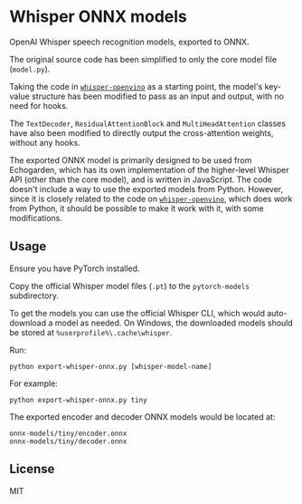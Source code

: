# Whisper ONNX models

OpenAI Whisper speech recognition models, exported to ONNX.

The original source code has been simplified to only the core model file (`model.py`).

Taking the code in [`whisper-openvino`](https://github.com/zhuzilin/whisper-openvino) as a starting point, the model's key-value structure has been modified to pass as an input and output, with no need for hooks.

The `TextDecoder`, `ResidualAttentionBlock` and `MultiHeadAttention` classes have also been modified to directly output the cross-attention weights, without any hooks.

The exported ONNX model is primarily designed to be used from Echogarden, which has its own implementation of the higher-level Whisper API (other than the core model), and is written in JavaScript. The code doesn't include a way to use the exported models from Python. However, since it is closely related to the code on [`whisper-openvino`](https://github.com/zhuzilin/whisper-openvino), which does work from Python, it should be possible to make it work with it, with some modifications.

## Usage

Ensure you have PyTorch installed.

Copy the official Whisper model files (`.pt`) to the `pytorch-models` subdirectory.

To get the models you can use the official Whisper CLI, which would auto-download a model as needed. On Windows, the downloaded models should be stored at `%userprofile%\.cache\whisper`.

Run:
```
python export-whisper-onnx.py [whisper-model-name]
```

For example:
```
python export-whisper-onnx.py tiny
```

The exported encoder and decoder ONNX models would be located at:
```
onnx-models/tiny/encoder.onnx
onnx-models/tiny/decoder.onnx
```

## License

MIT

